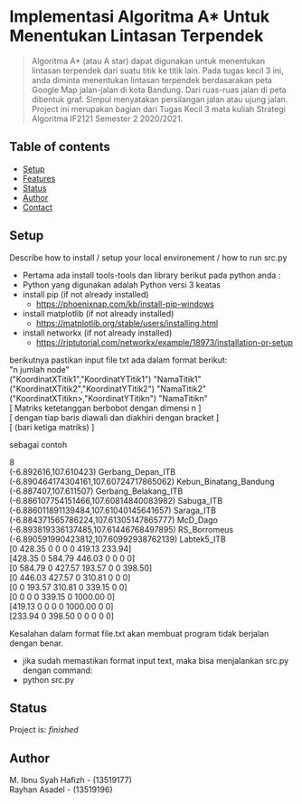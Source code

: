 # Implementasi Algoritma A* Untuk Menentukan Lintasan Terpendek
> Algoritma A* (atau A star) dapat digunakan untuk menentukan lintasan terpendek dari suatu titik ke titik lain. Pada tugas kecil 3 ini, anda diminta menentukan lintasan terpendek berdasarakan peta Google Map jalan-jalan di kota Bandung. Dari ruas-ruas jalan di peta dibentuk graf. Simpul menyatakan persilangan jalan atau ujung jalan.
Project ini merupakan bagian dari Tugas Kecil 3
mata kuliah Strategi Algoritma IF2121 Semester 2 2020/2021.

## Table of contents
* [Setup](#setup)
* [Features](#features)
* [Status](#status)
* [Author](#author)
* [Contact](#contact)

## Setup
Describe how to install / setup your local environement / how to run src.py
* Pertama ada install tools-tools dan library berikut pada python anda :
* Python yang digunakan adalah Python versi 3 keatas
* install pip (if not already installed)
	* https://phoenixnap.com/kb/install-pip-windows
* install matplotlib (if not already installed)
	* https://matplotlib.org/stable/users/installing.html
* install networkx (if not already installed)
	* https://riptutorial.com/networkx/example/18973/installation-or-setup

berikutnya pastikan input file txt ada dalam format berikut:  
"n jumlah node"  
("KoordinatXTitik1","KoordinatYTitik1") "NamaTitik1"  
("KoordinatXTitik2","KoordinatYTitik2") "NamaTitik2"  
("KoordinatXTitikn>,"KoordinatYTitikn") "NamaTitikn"  
[ Matriks ketetanggan berbobot dengan dimensi n         ]  
[ dengan tiap baris diawali dan diakhiri dengan bracket ]  
[ (bari ketiga matriks)                                 ]  

sebagai contoh

8  
(-6.892616,107.610423) Gerbang_Depan_ITB  
(-6.890464174304161,107.60724717865062) Kebun_Binatang_Bandung  
(-6.887407,107.611507) Gerbang_Belakang_ITB  
(-6.886107754151466,107.60814840083982) Sabuga_ITB  
(-6.886011891139484,107.61040145641657) Saraga_ITB  
(-6.884371565786224,107.61305147865777) McD_Dago  
(-6.893819336137485,107.61446768497895) RS_Borromeus  
(-6.890591990423812,107.60992938762139) Labtek5_ITB  
[0 428.35 0 0 0 0 419.13 233.94]  
[428.35 0 584.79 446.03 0 0 0 0]  
[0 584.79 0 427.57 193.57 0 0 398.50]  
[0 446.03 427.57 0 310.81 0 0 0]  
[0 0 193.57 310.81 0 339.15 0 0]  
[0 0 0 0 339.15 0 1000.00 0]  
[419.13 0 0 0 0 1000.00 0 0]  
[233.94 0 398.50 0 0 0 0 0]  

Kesalahan dalam format file.txt akan membuat program tidak berjalan dengan benar.

* jika sudah memastikan format input text, maka bisa menjalankan src.py dengan command:
* python src.py

## Status
Project is:  _finished_

## Author
M. Ibnu Syah Hafizh - (13519177)  
Rayhan Asadel - (13519196)



